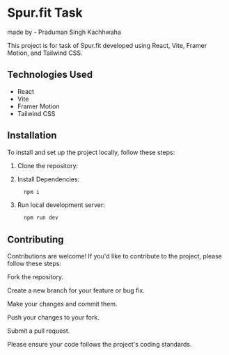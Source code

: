 
# Spur.fit Task 
made by - Praduman Singh Kachhwaha

This project is for task of Spur.fit developed using React, Vite, Framer Motion, and Tailwind CSS.

## Technologies Used

- React
- Vite
- Framer Motion
- Tailwind CSS

## Installation

To install and set up the project locally, follow these steps:

1. Clone the repository:

2. Install Dependencies:
   ```bash
     npm i
   ```

3. Run local development server:
   ```bash
     npm run dev
   ```

## Contributing
Contributions are welcome! If you'd like to contribute to the project, please follow these steps:

Fork the repository.

Create a new branch for your feature or bug fix.

Make your changes and commit them.

Push your changes to your fork.

Submit a pull request.

Please ensure your code follows the project's coding standards.


